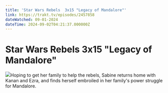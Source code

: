 ```yaml
---
title: 'Star Wars Rebels  3x15 "Legacy of Mandalore"' 
link: https://trakt.tv/episodes/2457858
dateWatched: 09-01-2024
dateTime: 2024-09-02T04:21:37.000000Z
---
```

# Star Wars Rebels  3x15 "Legacy of Mandalore"

![](https://walter-r2.trakt.tv/images/episodes/002/457/858/screenshots/thumb/ed7b2a82a2.jpg)Hoping to get her family to help the rebels, Sabine returns home with Kanan and Ezra, and finds herself embroiled in her family's power struggle for Mandalore.